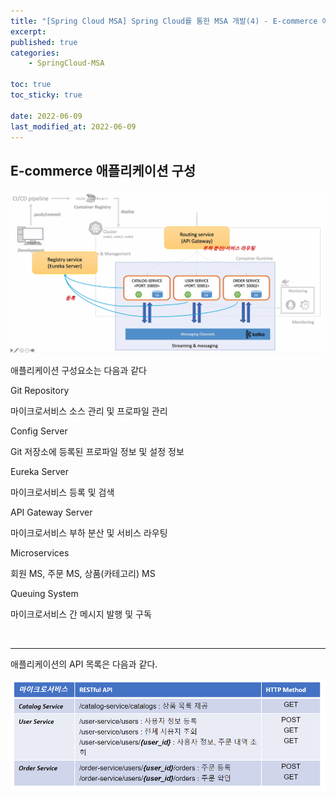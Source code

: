 ```yaml
---
title: "[Spring Cloud MSA] Spring Cloud를 통한 MSA 개발(4) - E-commerce 애플리케이션 구성"
excerpt:
published: true
categories:
    - SpringCloud-MSA

toc: true
toc_sticky: true

date: 2022-06-09
last_modified_at: 2022-06-09
---
```


## E-commerce 애플리케이션 구성

![1](../../images/msa/23.PNG)

애플리케이션 구성요소는 다음과 같다

Git Repository

마이크로서비스 소스 관리 및 프로파일 관리

Config Server

Git 저장소에 등록된 프로파일 정보 및 설정 정보

Eureka Server

마이크로서비스 등록 및 검색

API Gateway Server

마이크로서비스 부하 분산 및 서비스 라우팅

Microservices

회원 MS, 주문 MS, 상품(카테고리) MS

Queuing System

마이크로서비스 간 메시지 발행 및 구독

<br>
<hr>

애플리케이션의 API 목록은 다음과 같다.

![1](../../images/msa/25.PNG)

<script src="https://utteranc.es/client.js"
        repo="chojs23/comments"
        issue-term="pathname"
        theme="github-dark"
        crossorigin="anonymous"
        async>
</script>
